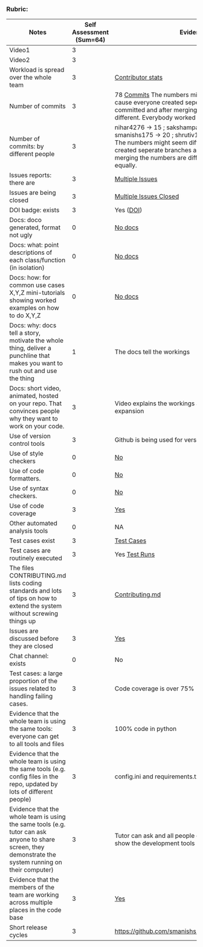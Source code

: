 ### Rubric:

|Notes|Self Assessment (Sum=64)|Evidence|
|-----|------------------------|---------|
|Video1|3|  | 
|Video2|3|  | 
|Workload is spread over the whole team | 3 |[Contributor stats](https://github.com/smanishs175/WalletBuddy/graphs/contributors) |
|Number of commits|3| 78 [Commits](https://github.com/smanishs175/WalletBuddy/graphs/commit-activity) The numbers might seem different it cause everyone created seperate branches and committed and after merging the numbers are different. Everybody worked equally. |
|Number of commits: by different people|3| nihar4276 -> 15 ; sakshampandey27 -> 17 ; smanishs175 -> 20 ; shrutiv123 -> 14 ; pjhamb -> 12 . The numbers might seem different it cause everyone created seperate branches and committed and after merging the numbers are different. Everybody worked equally.|
|Issues reports: there are| 3 | [Multiple Issues](https://github.com/smanishs175/WalletBuddy/issues?q=is%3Aissue+is%3Aclosed)
|Issues are being closed| 3|[Multiple Issues Closed](https://github.com/smanishs175/WalletBuddy/issues?q=is%3Aissue+is%3Aclosed) |
|DOI badge: exists|3| Yes ([DOI](https://zenodo.org/record/7046756)) |
|Docs: doco generated, format not ugly |0| [No docs](https://github.com/smanishs175/WalletBuddy) |
|Docs: what: point descriptions of each class/function (in isolation) |0| [No docs](https://github.com/smanishs175/WalletBuddy)  |
|Docs: how: for common use cases X,Y,Z mini-tutorials showing worked examples on how to do X,Y,Z|0|  [No docs](https://github.com/smanishs175/WalletBuddy) 
|Docs: why: docs tell a story, motivate the whole thing, deliver a punchline that makes you want to rush out and use the thing| 1 | The docs tell the workings|
|Docs: short video, animated, hosted on your repo. That convinces people why they want to work on your code.|3 |  Video explains the workings and keeps scope of expansion|
|Use of version control tools| 3|Github is being used for version control |
|Use of style checkers | 0|[No](https://github.com/smanishs175/WalletBuddy/actions/runs/3215838477/workflow)
|Use of code formatters. | 0|  [No](https://github.com/smanishs175/WalletBuddy/actions/runs/3215838477/workflow)
|Use of syntax checkers. | 0|  [No](https://github.com/smanishs175/WalletBuddy/actions/runs/3215838477/workflow)
|Use of code coverage | 3|[Yes](https://app.codecov.io/github/smanishs175/WalletBuddy) |
|Other automated analysis tools| 0|  NA
|Test cases exist| 3 |[Test Cases](https://github.com/smanishs175/WalletBuddy/tree/main/Test)
|Test cases are routinely executed| 3|Yes [Test Runs](https://github.com/smanishs175/WalletBuddy/actions/runs/3212991558)|
|The files CONTRIBUTING.md lists coding standards and lots of tips on how to extend the system without screwing things up|3| [Contributing.md](https://github.com/smanishs175/WalletBuddy/blob/main/CONTRIBUTING.md) |
|Issues are discussed before they are closed|3 | [Yes](https://github.com/smanishs175/WalletBuddy/issues?q=is%3Aissue+is%3Aclosed)
|Chat channel: exists|0| No |
|Test cases: a large proportion of the issues related to handling failing cases.|3| Code coverage is over 75% |
|Evidence that the whole team is using the same tools: everyone can get to all tools and files| 3 |100% code in python|
|Evidence that the whole team is using the same tools (e.g. config files in the repo, updated by lots of different people)| 3 |config.ini and requirements.txt is used by all |
|Evidence that the whole team is using the same tools (e.g. tutor can ask anyone to share screen, they demonstrate the system running on their computer)| 3 |Tutor can ask and all people of team can share and show the development tools used|
|Evidence that the members of the team are working across multiple places in the code base| 3 |[Yes](https://github.com/smanishs175/WalletBuddy/commits/main) |
|Short release cycles |3| https://github.com/smanishs175/WalletBuddy/releases  |
